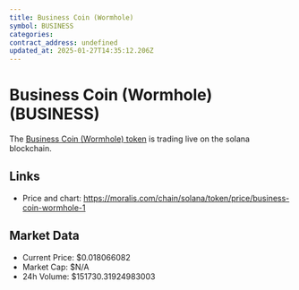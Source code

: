```yaml
---
title: Business Coin (Wormhole)
symbol: BUSINESS
categories: 
contract_address: undefined
updated_at: 2025-01-27T14:35:12.206Z
---
```


# Business Coin (Wormhole) (BUSINESS)
The [Business Coin (Wormhole) token](https://moralis.com/chain/solana/token/price/business-coin-wormhole-1) is trading live on the solana blockchain.

## Links
- Price and chart: https://moralis.com/chain/solana/token/price/business-coin-wormhole-1

## Market Data
- Current Price: $0.018066082
- Market Cap: $N/A
- 24h Volume: $151730.31924983003
